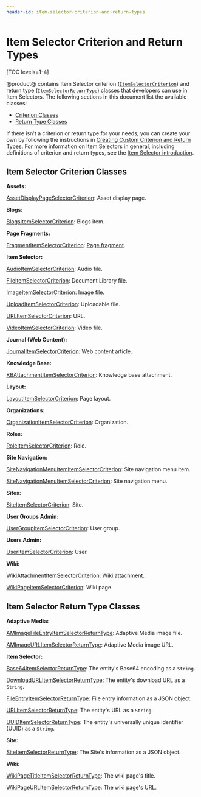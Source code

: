 ```yaml
---
header-id: item-selector-criterion-and-return-types
---
```


# Item Selector Criterion and Return Types

[TOC levels=1-4]

@product@ contains Item Selector criterion 
([`ItemSelectorCriterion`](@app-ref@/item-selector/latest/javadocs/com/liferay/item/selector/ItemSelectorCriterion.html)) 
and return type 
([`ItemSelectorReturnType`](@app-ref@/item-selector/latest/javadocs/com/liferay/item/selector/ItemSelectorReturnType.html)) 
classes that developers can use in Item Selectors. The following sections in 
this document list the available classes: 

-   [Criterion Classes](#item-selector-criterion-classes)
-   [Return Type Classes](#item-selector-return-type-classes)

If there isn't a criterion or return type for your needs, you can create your 
own by following the instructions in 
[Creating Custom Criterion and Return Types](/docs/7-2/frameworks/-/knowledge_base/f/creating-custom-criterion-and-return-types). 
For more information on Item Selectors in general, including definitions of 
criterion and return types, see the 
[Item Selector introduction](/docs/7-2/frameworks/-/knowledge_base/f/item-selector). 

## Item Selector Criterion Classes

**Assets:**

[AssetDisplayPageSelectorCriterion](@app-ref@/asset/latest/javadocs/com/liferay/asset/display/page/item/selector/criterion/AssetDisplayPageSelectorCriterion.html): 
Asset display page. 

**Blogs:**

[BlogsItemSelectorCriterion](@app-ref@/blogs/latest/javadocs/com/liferay/blogs/item/selector/criterion/BlogsItemSelectorCriterion.html): 
Blogs item. 

**Page Fragments:**

[FragmentItemSelectorCriterion](@app-ref@/fragment/latest/javadocs/com/liferay/fragment/item/selector/criterion/FragmentItemSelectorCriterion.html): 
[Page fragment](/docs/7-2/frameworks/-/knowledge_base/f/developing-fragments). 

**Item Selector:**

[AudioItemSelectorCriterion](@app-ref@/item-selector/latest/javadocs/com/liferay/item/selector/criteria/audio/criterion/AudioItemSelectorCriterion.html): 
Audio file. 

[FileItemSelectorCriterion](@app-ref@/item-selector/latest/javadocs/com/liferay/item/selector/criteria/file/criterion/FileItemSelectorCriterion.html): 
Document Library file. 

[ImageItemSelectorCriterion](@app-ref@/item-selector/latest/javadocs/com/liferay/item/selector/criteria/image/criterion/ImageItemSelectorCriterion.html): 
Image file. 

[UploadItemSelectorCriterion](@app-ref@/item-selector/latest/javadocs/com/liferay/item/selector/criteria/upload/criterion/UploadItemSelectorCriterion.html):
Uploadable file. 

[URLItemSelectorCriterion](@app-ref@/item-selector/latest/javadocs/com/liferay/item/selector/criteria/url/criterion/URLItemSelectorCriterion.html):
URL. 

[VideoItemSelectorCriterion](@app-ref@/item-selector/latest/javadocs/com/liferay/item/selector/criteria/video/criterion/VideoItemSelectorCriterion.html):
Video file. 

**Journal (Web Content):**

[JournalItemSelectorCriterion](@app-ref@/journal/latest/javadocs/com/liferay/journal/item/selector/criterion/JournalItemSelectorCriterion.html): 
Web content article. 

**Knowledge Base:**

[KBAttachmentItemSelectorCriterion](@app-ref@/knowledge-base/latest/javadocs/com/liferay/knowledge/base/item/selector/criterion/KBAttachmentItemSelectorCriterion.html): 
Knowledge base attachment. 

**Layout:**

[LayoutItemSelectorCriterion](@app-ref@/layout/latest/javadocs/com/liferay/layout/item/selector/criterion/LayoutItemSelectorCriterion.html): 
Page layout. 

**Organizations:**

[OrganizationItemSelectorCriterion](@app-ref@/organizations/latest/javadocs/com/liferay/organizations/item/selector/OrganizationItemSelectorCriterion.html): 
Organization. 

**Roles:**

[RoleItemSelectorCriterion](@app-ref@/roles/latest/javadocs/com/liferay/roles/item/selector/RoleItemSelectorCriterion.html): 
Role. 

**Site Navigation:**

[SiteNavigationMenuItemItemSelectorCriterion](@app-ref@/site-navigation/latest/javadocs/com/liferay/site/navigation/item/selector/criterion/SiteNavigationMenuItemItemSelectorCriterion.html): 
Site navigation menu item.

[SiteNavigationMenuItemSelectorCriterion](@app-ref@/site-navigation/latest/javadocs/com/liferay/site/navigation/item/selector/criterion/SiteNavigationMenuItemSelectorCriterion.html): 
Site navigation menu. 

**Sites:**

[SiteItemSelectorCriterion](@app-ref@/site/latest/javadocs/com/liferay/site/item/selector/criterion/SiteItemSelectorCriterion.html): 
Site.

**User Groups Admin:**

[UserGroupItemSelectorCriterion](@app-ref@/user-groups-admin/latest/javadocs/com/liferay/user/groups/admin/item/selector/UserGroupItemSelectorCriterion.html): 
User group.

**Users Admin:**

[UserItemSelectorCriterion](@app-ref@/users-admin/latest/javadocs/com/liferay/users/admin/item/selector/UserItemSelectorCriterion.html): 
User. 

**Wiki:** 

[WikiAttachmentItemSelectorCriterion](@app-ref@/wiki/latest/javadocs/com/liferay/wiki/item/selector/criterion/WikiAttachmentItemSelectorCriterion.html): 
Wiki attachment.

[WikiPageItemSelectorCriterion](@app-ref@/wiki/latest/javadocs/com/liferay/wiki/item/selector/criterion/WikiPageItemSelectorCriterion.html): 
Wiki page.

## Item Selector Return Type Classes

**Adaptive Media:**

[AMImageFileEntryItemSelectorReturnType](@app-ref@/adaptive-media/latest/javadocs/com/liferay/adaptive/media/image/item/selector/AMImageFileEntryItemSelectorReturnType.html): 
Adaptive Media image file. 

[AMImageURLItemSelectorReturnType](@app-ref@/adaptive-media/latest/javadocs/com/liferay/adaptive/media/image/item/selector/AMImageURLItemSelectorReturnType.html): 
Adaptive Media image URL.

**Item Selector:**

[Base64ItemSelectorReturnType](@app-ref@/item-selector/latest/javadocs/com/liferay/item/selector/criteria/Base64ItemSelectorReturnType.html): 
The entity's Base64 encoding as a `String`. 

[DownloadURLItemSelectorReturnType](@app-ref@/item-selector/latest/javadocs/com/liferay/item/selector/criteria/DownloadURLItemSelectorReturnType.html): 
The entity's download URL as a `String`. 

[FileEntryItemSelectorReturnType](@app-ref@/item-selector/latest/javadocs/com/liferay/item/selector/criteria/FileEntryItemSelectorReturnType.html): 
File entry information as a JSON object. 

[URLItemSelectorReturnType](@app-ref@/item-selector/latest/javadocs/com/liferay/item/selector/criteria/URLItemSelectorReturnType.html): 
The entity's URL as a `String`. 

[UUIDItemSelectorReturnType](@app-ref@/item-selector/latest/javadocs/com/liferay/item/selector/criteria/UUIDItemSelectorReturnType.html): 
The entity's universally unique identifier (UUID) as a `String`. 

**Site:**

[SiteItemSelectorReturnType](@app-ref@/site/latest/javadocs/com/liferay/site/item/selector/criteria/SiteItemSelectorReturnType.html): 
The Site's information as a JSON object. 

**Wiki:**

[WikiPageTitleItemSelectorReturnType](@app-ref@/wiki/latest/javadocs/com/liferay/wiki/item/selector/WikiPageTitleItemSelectorReturnType.html): 
The wiki page's title. 

[WikiPageURLItemSelectorReturnType](@app-ref@/wiki/latest/javadocs/com/liferay/wiki/item/selector/WikiPageURLItemSelectorReturnType.html): 
The wiki page's URL. 
